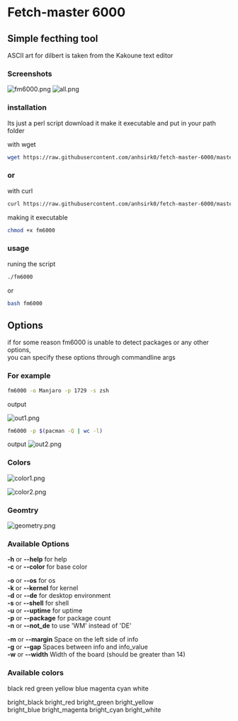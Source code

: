 # Fetch-master 6000

## Simple fecthing tool  
ASCII art for dilbert is taken from the Kakoune text editor

### Screenshots
![fm6000.png](https://github.com/anhsirk0/fetch-master-6000/blob/master/screenshots/fm6000.png)
![all.png](https://github.com/anhsirk0/fetch-master-6000/blob/master/screenshots/all.png)

### installation
Its just a perl script
download it make it executable and put in your path folder

with wget
``` bash
wget https://raw.githubusercontent.com/anhsirk0/fetch-master-6000/master/fm6000.pl -O fm6000
```
### or
with curl
``` bash
curl https://raw.githubusercontent.com/anhsirk0/fetch-master-6000/master/fm6000.pl --output fm6000
```
making it executable
```bash
chmod +x fm6000
```

### usage
runing the script
```bash
./fm6000
```
or
```bash
bash fm6000
```

## Options
if for some reason fm6000 is unable to detect packages or any other options,  
you can specify these options through commandline args  
### For example

```bash
fm6000 -o Manjaro -p 1729 -s zsh
```
output

![out1.png](https://github.com/anhsirk0/fetch-master-6000/blob/master/screenshots/out1.png)

```bash
fm6000 -p $(pacman -Q | wc -l)
```
output
![out2.png](https://github.com/anhsirk0/fetch-master-6000/blob/master/screenshots/out2.png)

### Colors
![color1.png](https://github.com/anhsirk0/fetch-master-6000/blob/master/screenshots/color1.png)

![color2.png](https://github.com/anhsirk0/fetch-master-6000/blob/master/screenshots/color2.png)

### Geomtry
![geometry.png](https://github.com/anhsirk0/fetch-master-6000/blob/master/screenshots/geometry.png)


### Available Options
**-h** or **--help** for help  
**-c** or **--color** for base color  

**-o** or **--os** for os  
**-k** or **--kernel** for kernel  
**-d** or **--de** for desktop environment  
**-s** or **--shell** for shell  
**-u** or **--uptime** for uptime  
**-p** or **--package** for package count  
**-n** or **--not_de** to use 'WM' instead of 'DE'  

**-m** or **--margin** Space on the left side of info   
**-g** or **--gap** Spaces between info and info_value  
**-w** or **--width** Width of the board (should be greater than 14)  

### Available colors
black  red  green  yellow  blue  magenta  cyan  white  

bright_black  bright_red      bright_green  bright_yellow  
bright_blue   bright_magenta  bright_cyan   bright_white  
